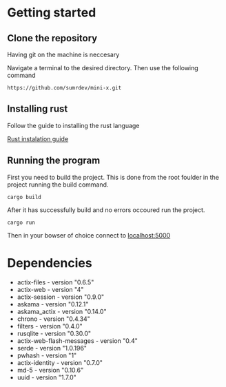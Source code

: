 # Getting started 
## Clone the repository
Having git on the machine is neccesary 

Navigate a terminal to the desired directory. Then use the following command 
```
https://github.com/sumrdev/mini-x.git
```

## Installing rust 
 Follow the guide to installing the rust language 


[Rust instalation guide](https://www.rust-lang.org/learn/get-started)

## Running the program 
First you need to build the project. This is done from the root foulder in the project running the build command.
```
cargo build
```
After it has successfully build and no errors occoured run the project.
```
cargo run 
```
Then  in your bowser of choice connect to [localhost:5000](http://localhost:5000)

# Dependencies
- actix-files - version "0.6.5"
- actix-web - version "4"
- actix-session - version "0.9.0"
- askama - version "0.12.1"
- askama_actix - version "0.14.0"
- chrono - version "0.4.34"
- filters - version "0.4.0"
- rusqlite - version "0.30.0"
- actix-web-flash-messages - version  "0.4"
- serde - version "1.0.196"
- pwhash - version "1"
- actix-identity - version "0.7.0"
- md-5 - version "0.10.6"
- uuid - version "1.7.0"

